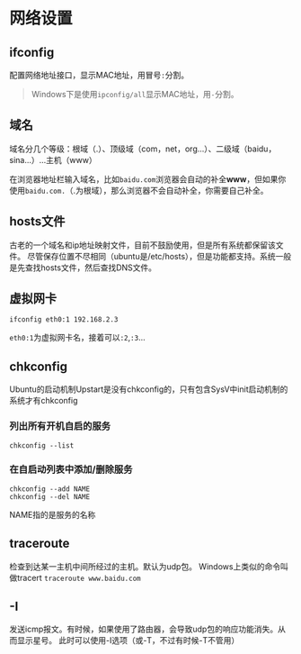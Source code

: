 网络设置
========
## ifconfig
配置网络地址接口，显示MAC地址，用冒号`:`分割。
>Windows下是使用`ipconfig/all`显示MAC地址，用`-`分割。

## 域名
域名分几个等级：根域（.）、顶级域（com，net，org...）、二级域（baidu，sina...）...主机（www）

在浏览器地址栏输入域名，比如`baidu.com`浏览器会自动的补全**www**，但如果你使用`baidu.com.`（.为根域），那么浏览器不会自动补全，你需要自己补全。
## hosts文件
古老的一个域名和ip地址映射文件，目前不鼓励使用，但是所有系统都保留该文件。
尽管保存位置不尽相同（ubuntu是/etc/hosts），但是功能都支持。系统一般是先查找hosts文件，然后查找DNS文件。
## 虚拟网卡
    ifconfig eth0:1 192.168.2.3
`eth0:1`为虚拟网卡名，接着可以`:2`,`:3`...

## chkconfig
Ubuntu的启动机制Upstart是没有chkconfig的，只有包含SysV中init启动机制的系统才有chkconfig
### 列出所有开机自启的服务
    chkconfig --list
### 在自启动列表中添加/删除服务
    chkconfig --add NAME
    chkconfig --del NAME
NAME指的是服务的名称
## traceroute
检查到达某一主机中间所经过的主机。默认为udp包。  Windows上类似的命令叫做tracert
`traceroute www.baidu.com`
## -I
发送icmp报文。有时候，如果使用了路由器，会导致udp包的响应功能消失。从而显示星号。
此时可以使用-I选项（或-T，不过有时候-T不管用）
